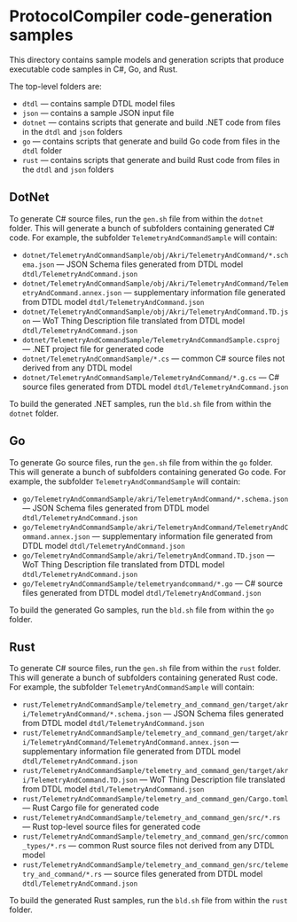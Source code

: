 # ProtocolCompiler code-generation samples

This directory contains sample models and generation scripts that produce executable code samples in C#, Go, and Rust.

The top-level folders are:

* `dtdl` &mdash; contains sample DTDL model files
* `json` &mdash; contains a sample JSON input file
* `dotnet` &mdash; contains scripts that generate and build .NET code from files in the `dtdl` and `json` folders
* `go` &mdash; contains scripts that generate and build Go code from files in the `dtdl` folder
* `rust` &mdash; contains scripts that generate and build Rust code from files in the `dtdl` and `json` folders

## DotNet

To generate C# source files, run the `gen.sh` file from within the `dotnet` folder.
This will generate a bunch of subfolders containing generated C# code.
For example, the subfolder `TelemetryAndCommandSample` will contain:

* `dotnet/TelemetryAndCommandSample/obj/Akri/TelemetryAndCommand/*.schema.json` &mdash;  JSON Schema files generated from DTDL model `dtdl/TelemetryAndCommand.json`
* `dotnet/TelemetryAndCommandSample/obj/Akri/TelemetryAndCommand/TelemetryAndCommand.annex.json` &mdash;  supplementary information file generated from DTDL model `dtdl/TelemetryAndCommand.json`
* `dotnet/TelemetryAndCommandSample/obj/Akri/TelemetryAndCommand.TD.json` &mdash;  WoT Thing Description file translated from DTDL model `dtdl/TelemetryAndCommand.json`
* `dotnet/TelemetryAndCommandSample/TelemetryAndCommandSample.csproj` &mdash; .NET project file for generated code
* `dotnet/TelemetryAndCommandSample/*.cs` &mdash; common C# source files not derived from any DTDL model
* `dotnet/TelemetryAndCommandSample/TelemetryAndCommand/*.g.cs` &mdash;  C# source files generated from DTDL model `dtdl/TelemetryAndCommand.json`

To build the generated .NET samples, run the `bld.sh` file from within the `dotnet` folder.

## Go

To generate Go source files, run the `gen.sh` file from within the `go` folder.
This will generate a bunch of subfolders containing generated Go code.
For example, the subfolder `TelemetryAndCommandSample` will contain:

* `go/TelemetryAndCommandSample/akri/TelemetryAndCommand/*.schema.json` &mdash;  JSON Schema files generated from DTDL model `dtdl/TelemetryAndCommand.json`
* `go/TelemetryAndCommandSample/akri/TelemetryAndCommand/TelemetryAndCommand.annex.json` &mdash;  supplementary information file generated from DTDL model `dtdl/TelemetryAndCommand.json`
* `go/TelemetryAndCommandSample/akri/TelemetryAndCommand.TD.json` &mdash;  WoT Thing Description file translated from DTDL model `dtdl/TelemetryAndCommand.json`
* `go/TelemetryAndCommandSample/telemetryandcommand/*.go` &mdash;  C# source files generated from DTDL model `dtdl/TelemetryAndCommand.json`

To build the generated Go samples, run the `bld.sh` file from within the `go` folder.

## Rust

To generate C# source files, run the `gen.sh` file from within the `rust` folder.
This will generate a bunch of subfolders containing generated Rust code.
For example, the subfolder `TelemetryAndCommandSample` will contain:

* `rust/TelemetryAndCommandSample/telemetry_and_command_gen/target/akri/TelemetryAndCommand/*.schema.json` &mdash;  JSON Schema files generated from DTDL model `dtdl/TelemetryAndCommand.json`
* `rust/TelemetryAndCommandSample/telemetry_and_command_gen/target/akri/TelemetryAndCommand/TelemetryAndCommand.annex.json` &mdash;  supplementary information file generated from DTDL model `dtdl/TelemetryAndCommand.json`
* `rust/TelemetryAndCommandSample/telemetry_and_command_gen/target/akri/TelemetryAndCommand.TD.json` &mdash;  WoT Thing Description file translated from DTDL model `dtdl/TelemetryAndCommand.json`
* `rust/TelemetryAndCommandSample/telemetry_and_command_gen/Cargo.toml` &mdash; Rust Cargo file for generated code
* `rust/TelemetryAndCommandSample/telemetry_and_command_gen/src/*.rs` &mdash; Rust top-level source files for generated code
* `rust/TelemetryAndCommandSample/telemetry_and_command_gen/src/common_types/*.rs` &mdash; common Rust source files not derived from any DTDL model
* `rust/TelemetryAndCommandSample/telemetry_and_command_gen/src/telemetry_and_command/*.rs` &mdash; source files generated from DTDL model `dtdl/TelemetryAndCommand.json`

To build the generated Rust samples, run the `bld.sh` file from within the `rust` folder.
